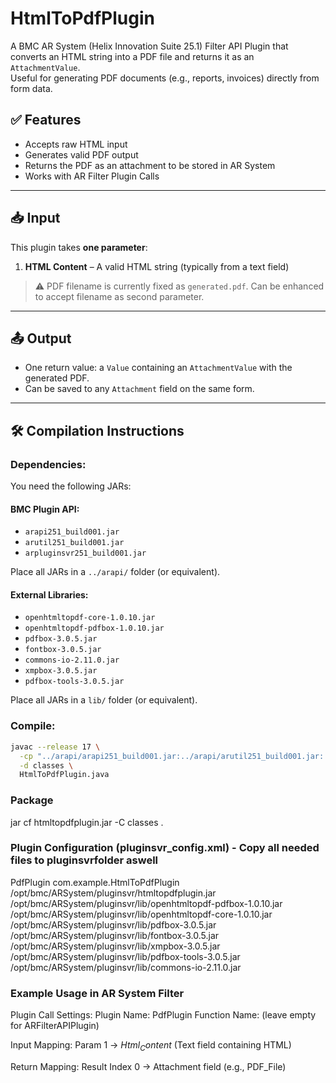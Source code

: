 # HtmlToPdfPlugin

A BMC AR System (Helix Innovation Suite 25.1) Filter API Plugin that converts an HTML string into a PDF file and returns it as an `AttachmentValue`.  
Useful for generating PDF documents (e.g., reports, invoices) directly from form data.

## ✅ Features

- Accepts raw HTML input
- Generates valid PDF output
- Returns the PDF as an attachment to be stored in AR System
- Works with AR Filter Plugin Calls

---

## 📥 Input

This plugin takes **one parameter**:

1. **HTML Content** – A valid HTML string (typically from a text field)

> ⚠️ PDF filename is currently fixed as `generated.pdf`. Can be enhanced to accept filename as second parameter.

---

## 📤 Output

- One return value: a `Value` containing an `AttachmentValue` with the generated PDF.
- Can be saved to any `Attachment` field on the same form.

---

## 🛠️ Compilation Instructions

### Dependencies:

You need the following JARs:

#### BMC Plugin API:
- `arapi251_build001.jar`
- `arutil251_build001.jar`
- `arpluginsvr251_build001.jar`

Place all JARs in a `../arapi/` folder (or equivalent).

#### External Libraries:
- `openhtmltopdf-core-1.0.10.jar`
- `openhtmltopdf-pdfbox-1.0.10.jar`
- `pdfbox-3.0.5.jar`
- `fontbox-3.0.5.jar`
- `commons-io-2.11.0.jar`
- `xmpbox-3.0.5.jar`
- `pdfbox-tools-3.0.5.jar`



Place all JARs in a `lib/` folder (or equivalent).

### Compile:

```bash
javac --release 17 \
  -cp "../arapi/arapi251_build001.jar:../arapi/arutil251_build001.jar:../arapi/arpluginsvr251_build001.jar:./lib/commons-io-2.11.0.jar:./lib/fontbox-3.0.5.jar:./lib/openhtmltopdf-core-1.0.10.jar:./lib/openhtmltopdf-pdfbox-1.0.10.jar:./lib/pdfbox-3.0.5.jar:./lib/xmpbox-3.0.5.jar:./lib/pdfbox-tools-3.0.5.jar" \
  -d classes \
  HtmlToPdfPlugin.java
  ```
  
### Package
jar cf htmltopdfplugin.jar -C classes .


### Plugin Configuration (pluginsvr_config.xml) - Copy all needed files to pluginsvrfolder aswell

<plugin>
    <name>PdfPlugin</name>
    <classname>com.example.HtmlToPdfPlugin</classname>
    <!-- This plugin -->
    <pathelement type="location">/opt/bmc/ARSystem/pluginsvr/htmltopdfplugin.jar</pathelement>
    <!-- HTML till PDF -->
    <pathelement type="location">/opt/bmc/ARSystem/pluginsvr/lib/openhtmltopdf-pdfbox-1.0.10.jar</pathelement>
    <pathelement type="location">/opt/bmc/ARSystem/pluginsvr/lib/openhtmltopdf-core-1.0.10.jar</pathelement>
    <!-- PDFBox and Deps -->
    <pathelement type="location">/opt/bmc/ARSystem/pluginsvr/lib/pdfbox-3.0.5.jar</pathelement>
    <pathelement type="location">/opt/bmc/ARSystem/pluginsvr/lib/fontbox-3.0.5.jar</pathelement>
    <pathelement type="location">/opt/bmc/ARSystem/pluginsvr/lib/xmpbox-3.0.5.jar</pathelement>
    <pathelement type="location">/opt/bmc/ARSystem/pluginsvr/lib/pdfbox-tools-3.0.5.jar</pathelement>
    <!-- Commons IO -->
    <pathelement type="location">/opt/bmc/ARSystem/pluginsvr/lib/commons-io-2.11.0.jar</pathelement>
</plugin>



### Example Usage in AR System Filter
Plugin Call Settings:
  Plugin Name: PdfPlugin
  Function Name: (leave empty for ARFilterAPIPlugin)
  
  Input Mapping:
    Param 1 → $Html_Content$ (Text field containing HTML)

  Return Mapping:
    Result Index 0 → Attachment field (e.g., PDF_File)